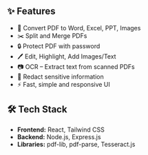 ## ✨ Features
- 📄 Convert PDF to Word, Excel, PPT, Images
- ✂️ Split and Merge PDFs
- 🔒 Protect PDF with password
- 🖊️ Edit, Highlight, Add Images/Text
- 📷 OCR – Extract text from scanned PDFs
- 🧹 Redact sensitive information
- ⚡ Fast, simple and responsive UI


## 🛠️ Tech Stack
- **Frontend:** React, Tailwind CSS
- **Backend:** Node.js, Express.js
- **Libraries:** pdf-lib, pdf-parse, Tesseract.js
